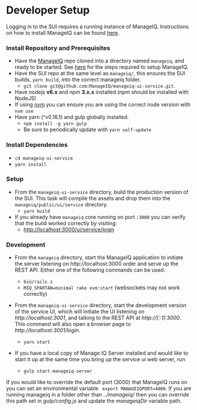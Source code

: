 # Developer Setup

Logging in to the SUI requires a running instance of ManageIQ. Instructions on how to install ManageIQ can be found
[here](https://github.com/ManageIQ/guides/blob/master/developer_setup.md).

### Install Repository and Prerequisites

- Have the [ManageIQ](http://github.com/ManageIQ/manageiq) repo cloned into a
  directory named `manageiq`, and ready to be started. See [here](https://github.com/ManageIQ/guides/blob/master/developer_setup.md)
  for the steps required to setup ManageIQ.
- Have the SUI repo at the same level as `manageiq/`, this ensures the SUI builds, `yarn build`, into the correct manageiq folder.
  - `git clone git@github.com:ManageIQ/manageiq-ui-service.git`.
- Have nodejs **v6.x** and npm **3.x.x** installed (npm should be installed with NodeJS)
- If using [nvm](https://github.com/creationix/nvm) you can ensure you are using the correct node version with `nvm use`
- Have yarn (^v0.16.1) and gulp globally installed.
  - `npm install -g yarn gulp`
  - Be sure to periodically update with `yarn self-update`

### Install Dependencies

- `cd manageiq-ui-service`
- `yarn install`

### Setup

- From the `manageiq-ui-service` directory, build the production version of
  the SUI. This task  will compile the assets and drop them into the `manageiq/public/ui/service` directory.
  - `yarn build`
- If you already have `manageiq` core running on port `:3000` you can verify that the build worked correctly by visiting:
	-  [http://localhost:3000/ui/service/login](http://localhost:3000/ui/service/)


### Development

- From the `manageiq` directory, start the ManageIQ application to initiate the server listening on
http://localhost:3000 order and serve up the REST API.
  Either one of the following commands can be used.
  - `bin/rails s`
  - `MIQ_SPARTAN=minimal rake evm:start` (websockets may not work correctly)

- From the `manageiq-ui-service` directory, start the development version of
  the service UI, which will initiate the UI listening on _http://localhost:3001_, and talking to the REST API at
  _http://[::1]:3000_.  This command will also open a browser page to  _http://localhost:3001/login_.
  - `yarn start`
- If you have a local copy of Manage IQ Server installed and would like to start it up at the same time you bring up the service ui web server, run
	- ``` gulp start-manageiq-server ```

If you would like to override the default port (3000) that ManageIQ runs on you can set an environmental variable ``` export MANAGEIQPORT=4000```.
If you are running manageiq in a folder other than _../manageiq/_ then you can override this path set in _gulp/config.js_ and update the _manageiqDir_ variable path.
